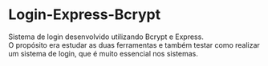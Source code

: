 # Login-Express-Bcrypt
Sistema de login desenvolvido utilizando Bcrypt e Express. <br/>
O propósito era estudar as duas ferramentas e também testar como realizar um sistema de login, que é muito essencial nos sistemas. <br/>


